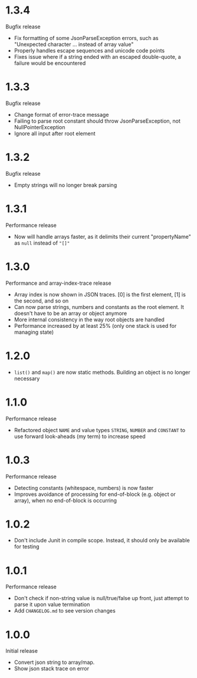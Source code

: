 # 1.3.4

Bugfix release

* Fix formatting of some JsonParseException errors, such as "Unexpected character ... instead of array value"
* Properly handles escape sequences and unicode code points
* Fixes issue where if a string ended with an escaped double-quote, a failure would be encountered

# 1.3.3

Bugfix release

* Change format of error-trace message
* Failing to parse root constant should throw JsonParseException, not NullPointerException
* Ignore all input after root element

# 1.3.2

Bugfix release

* Empty strings will no longer break parsing

# 1.3.1

Performance release

* Now will handle arrays faster, as it delimits their current "propertyName" as `null` instead of `"[]"`

# 1.3.0

Performance and array-index-trace release

* Array index is now shown in JSON traces. [0] is the first element, [1] is the second, and so on
* Can now parse strings, numbers and constants as the root element. It doesn't have to be an array or object anymore
* More internal consistency in the way root objects are handled
* Performance increased by at least 25% (only one stack is used for managing state)

# 1.2.0

* `list()` and `map()` are now static methods. Building an object is no longer necessary

# 1.1.0

Performance release

* Refactored object `NAME` and value types `STRING`, `NUMBER` and `CONSTANT` to use forward look-aheads (my term) to
increase speed

# 1.0.3

Performance release

* Detecting constants (whitespace, numbers) is now faster
* Improves avoidance of processing for end-of-block (e.g. object or array), when no end-of-block is occurring

# 1.0.2

* Don't include Junit in compile scope. Instead, it should only be available for testing

# 1.0.1

Performance release

* Don't check if non-string value is null/true/false up front, just attempt to parse it upon value termination
* Add `CHANGELOG.md` to see version changes

# 1.0.0

Initial release

* Convert json string to array/map.
* Show json stack trace on error